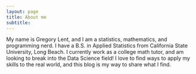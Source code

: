 ```yaml
---
layout: page
title: About me
subtitle: 
---
```


My name is Gregory Lent, and I am a statistics, mathematics, and programming nerd. I have a B.S. in Applied Statistics from California State University, Long Beach. I currently work as a college math tutor, and am looking to break into the Data Science field! I love to find ways to apply my skills to the real world, and this blog is my way to share what I find.
